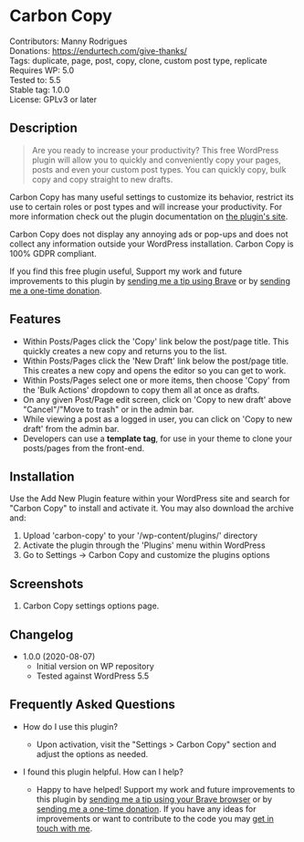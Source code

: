 # Carbon Copy

Contributors: Manny Rodrigues  
Donations: https://endurtech.com/give-thanks/  
Tags: duplicate, page, post, copy, clone, custom post type, replicate  
Requires WP: 5.0  
Tested to: 5.5  
Stable tag: 1.0.0  
License: GPLv3 or later  

## Description

> Are you ready to increase your productivity? This free WordPress plugin will allow you to quickly and conveniently copy your pages, posts and even your custom post types. You can quickly copy, bulk copy and copy straight to new drafts.  

Carbon Copy has many useful settings to customize its behavior, restrict its use to certain roles or post types and will increase your productivity. For more information check out the plugin documentation on [the plugin's site](https://endurtech.com/carbon-copy-wordpress-plugin/).  

Carbon Copy does not display any annoying ads or pop-ups and does not collect any information outside your WordPress installation. Carbon Copy is 100% GDPR compliant.  

If you find this free plugin useful, Support my work and future improvements to this plugin by [sending me a tip using Brave](https://endurtech.com/send-a-tip-using-the-brave-browser/) or by [sending me a one-time donation](https://endurtech.com/give-thanks/).  

## Features

* Within Posts/Pages click the 'Copy' link below the post/page title. This quickly creates a new copy and returns you to the list.
* Within Posts/Pages click the 'New Draft' link below the post/page title. This creates a new copy and opens the editor so you can get to work.
* Within Posts/Pages select one or more items, then choose 'Copy' from the 'Bulk Actions' dropdown to copy them all at once as drafts.
* On any given Post/Page edit screen, click on 'Copy to new draft' above "Cancel"/"Move to trash" or in the admin bar. 
* While viewing a post as a logged in user, you can click on 'Copy to new draft' from the admin bar.
* Developers can use a **template tag**, for use in your theme to clone your posts/pages from the front-end.

## Installation

Use the Add New Plugin feature within your WordPress site and search for "Carbon Copy" to install and activate it. You may also download the archive and:

1. Upload 'carbon-copy' to your '/wp-content/plugins/' directory
2. Activate the plugin through the 'Plugins' menu within WordPress
3. Go to Settings -> Carbon Copy and customize the plugins options

## Screenshots

1. Carbon Copy settings options page.

## Changelog

* 1.0.0 (2020-08-07)
  * Initial version on WP repository
  * Tested against WordPress 5.5

## Frequently Asked Questions

* How do I use this plugin?
  * Upon activation, visit the "Settings > Carbon Copy" section and adjust the options as needed.

* I found this plugin helpful. How can I help?
  * Happy to have helped! Support my work and future improvements to this plugin by [sending me a tip using your Brave browser](https://endurtech.com/send-a-tip-using-the-brave-browser/) or by [sending me a one-time donation](https://endurtech.com/give-thanks/). If you have any ideas for improvements or want to contribute to the code you may [get in touch with me](https://endurtech.com/contact/).